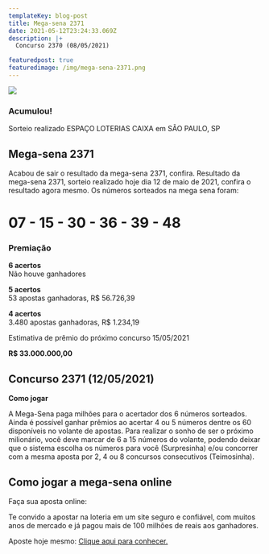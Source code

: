 ```yaml
---
templateKey: blog-post
title: Mega-sena 2371
date: 2021-05-12T23:24:33.069Z
description: |+
  Concurso 2370 (08/05/2021)

featuredpost: true
featuredimage: /img/mega-sena-2371.png
---
```

![](/img/mega-sena-2371.svg)

### Acumulou!

Sorteio realizado ESPAÇO LOTERIAS CAIXA em SÃO PAULO, SP

## Mega-sena 2371

Acabou de sair o resultado da mega-sena 2371, confira. Resultado da mega-sena 2371, sorteio realizado hoje dia 12 de maio de 2021, confira o resultado agora mesmo. Os números sorteados na mega sena foram:

# 07 - 15 - 30 - 36 - 39 - 48

### Premiação

**6 acertos**\
Não houve ganhadores

**5 acertos**\
53 apostas ganhadoras, R$ 56.726,39

**4 acertos**\
3.480 apostas ganhadoras, R$ 1.234,19

Estimativa de prêmio do próximo concurso 15/05/2021

**R$ 33.000.000,00**



## Concurso 2371 (12/05/2021)

**Como jogar**

A Mega-Sena paga milhões para o acertador dos 6 números sorteados. Ainda é possível ganhar prêmios ao acertar 4 ou 5 números dentre os 60 disponíveis no volante de apostas. Para realizar o sonho de ser o próximo milionário, você deve marcar de 6 a 15 números do volante, podendo deixar que o sistema escolha os números para você (Surpresinha) e/ou concorrer com a mesma aposta por 2, 4 ou 8 concursos consecutivos (Teimosinha).

## **Como jogar a mega-sena online**

Faça sua aposta online:

Te convido a apostar na loteria em um site seguro e confiável, com muitos anos de mercado e já pagou mais de 100 milhões de reais aos ganhadores.

Aposte hoje mesmo: [Clique aqui para conhecer.](http://bit.ly/aposte-online)